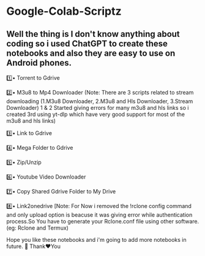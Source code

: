 # Google-Colab-Scriptz

<b><h2> Well the thing is I don't know anything about coding so i used ChatGPT to create these notebooks and also they are easy to use on Android phones. </b></h2>

1️⃣• Torrent to Gdrive

2️⃣• M3u8 to Mp4 Downloader (Note: There are 3 scripts related to stream downloading (1.M3u8 Downloader, 2.M3u8 and Hls Downloader, 3.Stream Downloader) 1 & 2 Started giving errors for many m3u8 and hls links so i created 3rd using yt-dlp which have very good support for most of the m3u8 and hls links)

3️⃣• Link to Gdrive

4️⃣• Mega Folder to Gdrive

5️⃣• Zip/Unzip

6️⃣• Youtube Video Downloader



 
7️⃣• Copy Shared Gdrive Folder to My Drive

8️⃣• Link2onedrive [Note: For Now i removed the !rclone config command and only upload option is beacuse it was giving error while authentication process.So You have to generate your Rclone.conf file using other software.(eg: Rclone and Termux)



Hope you like these notebooks and i'm going to add more notebooks in future. 🎈
Thank♥️You

